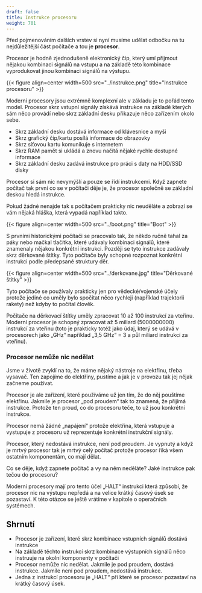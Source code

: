 ```yaml
---
draft: false
title: Instrukce procesoru
weight: 701
---
```


Před pojmenováním dalších vrstev si nyní musíme udělat odbočku na tu nejdůležitější část počítače a tou je **procesor**.

Procesor je hodně zjednodušeně elektronický čip, který umí přijmout nějakou kombinaci signálů na vstupu a na základě této kombinace vyprodukovat jinou kombinaci signálů na výstupu.

{{< figure align=center width=500 src="../instrukce.png" title="Instrukce procesoru" >}}

Moderní procesory jsou extrémně komplexní ale v základu je to pořád tento model. Procesor skrz vstupní signály získává instrukce na základě kterých sám něco provádí nebo skrz základní desku přikazuje něco zařízením okolo sebe.

- Skrz základní desku dostává informace od klávesnice a myši
- Skrz grafický čip/kartu posílá informace do obrazovky
- Skrz síťovou kartu komunikuje s internetem
- Skrz RAM pamět si ukládá a znovu načítá nějaké rychle dostupné informace
- Skrz základní desku zadává instrukce pro práci s daty na HDD/SSD disky

Procesor si sám nic nevymýšlí a pouze se řídí instrukcemi. Když zapnete počítač tak první co se v počítači děje je, že procesor společně se základní deskou hledá instrukce.

Pokud žádné nenajde tak s počítačem prakticky nic neuděláte a zobrazí se vám nějaká hláška, která vypadá například takto.

{{< figure align=center width=500 src="../boot.png" title="Boot" >}}

S prvními historickými počítači se pracovalo tak, že někdo ručně tahal za páky nebo mačkal tlačítka, které udávaly kombinaci signálů, které znamenaly nějakou konkrétní instrukci. Později se tyto instrukce zadávaly skrz děrkované štítky. Tyto počítače byly schopné rozpoznat konkrétní instrukci podle předepsané struktury děr.



{{< figure align=center width=500 src="../derkovane.jpg" title="Děrkované štítky" >}}

Tyto počítače se používaly prakticky jen pro vědecké/vojenské účely protože jediné co uměly bylo spočítat něco rychleji (například trajektorii rakety) než kdyby to počítal člověk.

Počítače na děrkovací štítky uměly zpracovat 10 až 100 instrukcí za vteřinu. Moderní procesor je schopný zpracovat až 5 miliard (5000000000) instrukcí za vteřinu (toto je prakticky totéž jako údaj, který se udává v procesorech jako „GHz“ například „3,5 GHz“ = 3 a půl miliard instrukcí za vteřinu).

### Procesor nemůže nic nedělat

Jsme v životě zvyklí na to, že máme nějaký nástroje na elektřinu, třeba vysavač. Ten zapojíme do elektřiny, pustíme a jak je v provozu tak jej nějak začneme používat.

Procesor je ale zařízení, které používáme už jen tím, že do něj pouštíme elektřinu. Jakmile je procesor „pod proudem“ tak to znamená, že přijímá instrukce. Protože ten proud, co do procesoru teče, to už jsou konkrétní instrukce.

Procesor nemá žádné „napájení“ protože elektřina, která vstupuje a vystupuje z procesoru už reprezentuje konkrétní instrukční signály.

Procesor, který nedostává instrukce, není pod proudem. Je vypnutý a když je mrtvý procesor tak je mrtvý celý počítač protože procesor říká všem ostatním komponentám, co mají dělat.

Co se děje, když zapnete počítač a vy na něm neděláte? Jaké instrukce pak tečou do procesoru?

Moderní procesory mají pro tento účel „HALT“ instrukci která způsobí, že procesor nic na výstupu nepředá a na velice krátký časový úsek se pozastaví. K této otázce se ještě vrátíme v kapitole o operačních systémech.

## Shrnutí

- Procesor je zařízení, které skrz kombinace vstupních signálů dostává instrukce
- Na základě těchto instrukcí skrz kombinace výstupních signálů něco instruuje na okolní komponenty v počítači
- Procesor nemůže nic nedělat. Jakmile je pod proudem, dostává instrukce. Jakmile není pod proudem, nedostává instrukce.
- Jedna z instrukcí procesoru je „HALT“ při které se procesor pozastaví na krátký časový úsek.